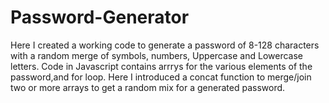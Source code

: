 # Password-Generator

Here I created a working code to generate a password of 8-128 characters with a random merge of symbols, numbers, Uppercase and Lowercase letters. Code in Javascript contains arrrys for the various elements of the password,and for loop. Here I introduced a concat function to merge/join two or more arrays to get a random mix for a generated password.





